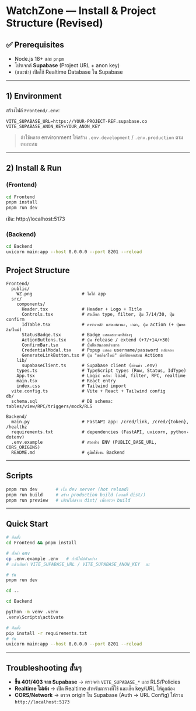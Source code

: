 # WatchZone — Install & Project Structure (Revised)

## ✅ Prerequisites
- Node.js 18+ และ `pnpm`
- โปรเจกต์ **Supabase** (Project URL + anon key)
- (แนะนำ) เปิดใช้ Realtime Database ใน Supabase

---

## 1) Environment
สร้างไฟล์ `Frontend/.env`:

```env
VITE_SUPABASE_URL=https://YOUR-PROJECT-REF.supabase.co
VITE_SUPABASE_ANON_KEY=YOUR_ANON_KEY
```

> ถ้าใช้หลาย environment ให้สร้าง `.env.development` / `.env.production` ตามเหมาะสม

---

## 2) Install & Run 
### (Frontend)
```bash
cd Frontend
pnpm install
pnpm run dev
```
เปิด: http://localhost:5173
### (Backend)
```bash
cd Backend
uvicorn main:app --host 0.0.0.0 --port 8201 --reload
```


## Project Structure
```
Frontend/
  public/
    WZ.png                   # โลโก้ app
  src/
    components/
      Header.tsx             # Header + Logo + Title
      Controls.tsx           # ตัวเลือก type, filter, ปุ่ม 7/14/30, ปุ่ม confirm
      IdTable.tsx            # ตารางหลัก แสดงสถานะ, เวลา, ปุ่ม action (+ ปุ่มขอลิงก์ใหม่)
      StatusBadge.tsx        # Badge แสดงสถานะสีต่างๆ
      ActionButtons.tsx      # ปุ่ม release / extend (+7/+14/+30)
      ConfirmBar.tsx         # ปุ่มยืนยันลอยล่างขวา
      CredentialModal.tsx    # Popup แสดง username/password หลังจอง
      GenerateLinkButton.tsx # ปุ่ม "ขอลิงก์ใหม่" ต่อท้ายคอลัมน์ Actions
    lib/
      supabaseClient.ts      # Supabase client (อ่านค่า .env)
    types.ts                 # TypeScript types (Row, Status, IdType)
    App.tsx                  # Logic หลัก: load, filter, RPC, realtime
    main.tsx                 # React entry
    index.css                # Tailwind import
  vite.config.ts             # Vite + React + Tailwind config
db/
  schema.sql                 # DB schema: tables/view/RPC/triggers/mock/RLS

Backend/
  main.py                    # FastAPI app: /cred/link, /cred/{token}, /healthz
  requirements.txt           # dependencies (FastAPI, uvicorn, python-dotenv)
  .env.example               # ตัวอย่าง ENV (PUBLIC_BASE_URL, CORS_ORIGINS)
  README.md                  # คู่มือใช้งาน Backend

```

---

## Scripts
```bash
pnpm run dev       # เริ่ม dev server (hot reload)
pnpm run build     # สร้าง production build (ออกที่ dist/)
pnpm run preview   # เสิร์ฟไฟล์จาก dist/ เพื่อตรวจ build
```


---

## Quick Start 
```bash
# ติดตั้ง
cd Frontend && pnpm install

# ตั้งค่า env
cp .env.example .env   # ถ้ามีไฟล์ตัวอย่าง
# แล้วเติมค่า VITE_SUPABASE_URL / VITE_SUPABASE_ANON_KEY  นะ

# รัน
pnpm run dev

cd ..

cd Backend 

python -m venv .venv
.venv\Scripts\activate

# ติดตั้ง
pip install -r requirements.txt
# รัน
uvicorn main:app --host 0.0.0.0 --port 8201 --reload

```

---

## Troubleshooting สั้นๆ
- **ขึ้น 401/403 จาก Supabase** → ตรวจค่า `VITE_SUPABASE_*` และ RLS/Policies
- **Realtime ไม่เด้ง** → เปิด Realtime สำหรับตารางที่ใช้ และเช็ค key/URL ให้ถูกต้อง
- **CORS/Network** → ตรวจ origin ใน Supabase (Auth → URL Config) ให้รวม `http://localhost:5173`
